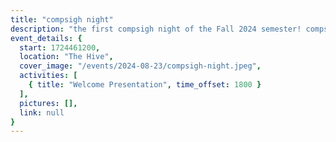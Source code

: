 ```yaml
---
title: "compsigh night"
description: "the first compsigh night of the Fall 2024 semester! compsigh nights take place every Friday at 6pm in the Social Hive. there's something new each week: come for a workshop, hyping each other up with project demos, or just chill, have some dinner, and play card & board games with us."
event_details: {
  start: 1724461200,
  location: "The Hive",
  cover_image: "/events/2024-08-23/compsigh-night.jpeg",
  activities: [
    { title: "Welcome Presentation", time_offset: 1800 }
  ],
  pictures: [],
  link: null
}
---
```

